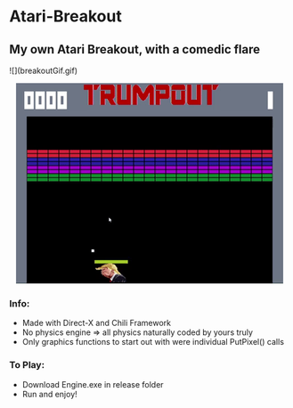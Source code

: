 # Atari-Breakout
<h2>My own Atari Breakout, with a comedic flare</h2>
![](breakoutGif.gif)
<p align="center"><img src = "breakoutGif.gif" /></p>

<h3>Info:</h3>
<ul>
  <li>Made with Direct-X and Chili Framework</li>
  <li>No physics engine => all physics naturally coded by yours truly</li>
  <li>Only graphics functions to start out with were individual PutPixel() calls</li>
</ul>
  
<h3>To Play:</h3>
<ul>
  <li>Download Engine.exe in release folder</li>
  <li>Run and enjoy!</li>
</ul>
